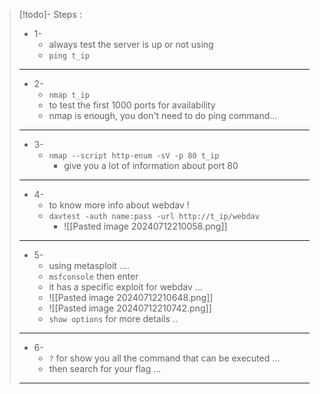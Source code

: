 
>[!todo]- Steps :
>- 1-
>	- always test the server is up or not using 
>	- `ping t_ip`
>---
>- 2-
>	- `nmap t_ip`
>	- to test the first 1000 ports for availability
>	- nmap is enough, you don't need to do ping command...
>---
>- 3-
>	- `nmap --script http-enum -sV -p 80 t_ip`
>		- give you a lot of information about port 80
>---
>- 4-
>	- to know more info about webdav !
>	- `davtest -auth name:pass -url http://t_ip/webdav`
>		- ![[Pasted image 20240712210058.png]]
>---
>- 5-
>	- using metasploit ....
>	- `msfconsole` then enter 
>	- it has a specific exploit for webdav ...
>	- ![[Pasted image 20240712210648.png]]
>	- ![[Pasted image 20240712210742.png]]
>	- `show options` for more details ..
>---
>- 6-
>	- `?` for show you all the command that can be executed ...
>	- then search for your flag ...
>---
